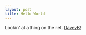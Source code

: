 ```yaml
---
layout: post
title: Hello World
---
```


Lookin' at a thing on the net. [DaveyB!](https://twitter.com/davidbenedic)
